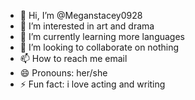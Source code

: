 - 👋 Hi, I’m @Meganstacey0928
- 👀 I’m interested in art and drama
- 🌱 I’m currently learning more languages
- 💞️ I’m looking to collaborate on nothing
- 📫 How to reach me email
- 😄 Pronouns: her/she
- ⚡ Fun fact: i love acting and writing

<!---
Meganstacey0928/Meganstacey0928 is a ✨ special ✨ repository because its `README.md` (this file) appears on your GitHub profile.
You can click the Preview link to take a look at your changes.
--->
